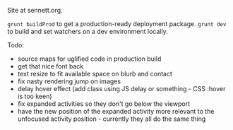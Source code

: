 Site at sennett.org.

`grunt buildProd` to get a production-ready deployment package.  `grunt dev` to build and set watchers on a dev environment locally.

Todo:

- source maps for uglified code in production build
- get that nice font back
- text resize to fit available space on blurb and contact
- fix nasty rendering jump on images
- delay hover effect (add class using JS delay or something - CSS :hover is too keen)
- fix expanded activities so they don't go below the viewport
- have the new position of the expanded activity more relevant to the unfocused activity position - currently they all do the same thing
